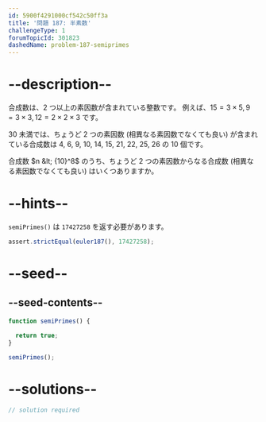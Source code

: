 ```yaml
---
id: 5900f4291000cf542c50ff3a
title: '問題 187: 半素数'
challengeType: 1
forumTopicId: 301823
dashedName: problem-187-semiprimes
---
```


# --description--

合成数は、2 つ以上の素因数が含まれている整数です。 例えば、$15 = 3 × 5, 9 = 3 × 3, 12 = 2 × 2 × 3$ です。

30 未満では、ちょうど 2 つの素因数 (相異なる素因数でなくても良い) が含まれている合成数は 4, 6, 9, 10, 14, 15, 21, 22, 25, 26 の 10 個です。

合成数 $n &lt; {10}^8$ のうち、ちょうど 2 つの素因数からなる合成数 (相異なる素因数でなくても良い) はいくつありますか。

# --hints--

`semiPrimes()` は `17427258` を返す必要があります。

```js
assert.strictEqual(euler187(), 17427258);
```

# --seed--

## --seed-contents--

```js
function semiPrimes() {

  return true;
}

semiPrimes();
```

# --solutions--

```js
// solution required
```
